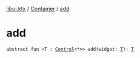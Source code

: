 [libui.ktx](../index.md) / [Container](index.md) / [add](./add.md)

# add

`abstract fun <T : `[`Control`](../-control/index.md)`<*>> add(widget: `[`T`](add.md#T)`): `[`T`](add.md#T)